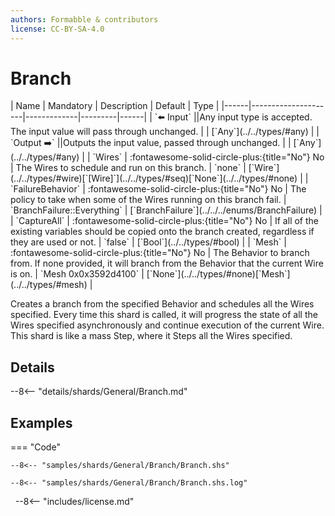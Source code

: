 ```yaml
---
authors: Formabble & contributors
license: CC-BY-SA-4.0
---
```



# Branch

<div class="sh-parameters" markdown="1">
| Name | Mandatory | Description | Default | Type |
|------|---------------------|-------------|---------|------|
| `⬅️ Input` ||Any input type is accepted. The input value will pass through unchanged. | | [`Any`](../../types/#any) |
| `Output ➡️` ||Outputs the input value, passed through unchanged. | | [`Any`](../../types/#any) |
| `Wires` | :fontawesome-solid-circle-plus:{title="No"} No  | The Wires to schedule and run on this branch. | `none` | [`Wire`](../../types/#wire)[`[Wire]`](../../types/#seq)[`None`](../../types/#none) |
| `FailureBehavior` | :fontawesome-solid-circle-plus:{title="No"} No  | The policy to take when some of the Wires running on this branch fail. | `BranchFailure::Everything` | [`BranchFailure`](../../../enums/BranchFailure) |
| `CaptureAll` | :fontawesome-solid-circle-plus:{title="No"} No  | If all of the existing variables should be copied onto the branch created, regardless if they are used or not. | `false` | [`Bool`](../../types/#bool) |
| `Mesh` | :fontawesome-solid-circle-plus:{title="No"} No  | The Behavior to branch from. If none provided, it will branch from the Behavior that the current Wire is on. | `Mesh 0x0x3592d4100` | [`None`](../../types/#none)[`Mesh`](../../types/#mesh) |

</div>

Creates a branch from the specified Behavior and schedules all the Wires specified. Every time this shard is called, it will progress the state of all the Wires specified asynchronously and continue execution of the current Wire. This shard is like a mass Step, where it Steps all the Wires specified.

## Details

--8<-- "details/shards/General/Branch.md"


## Examples

=== "Code"

  ```x86asm linenums="1"
  --8<-- "samples/shards/General/Branch/Branch.shs"
  ```

  ```
  --8<-- "samples/shards/General/Branch/Branch.shs.log"
  ```
&nbsp;
--8<-- "includes/license.md"

